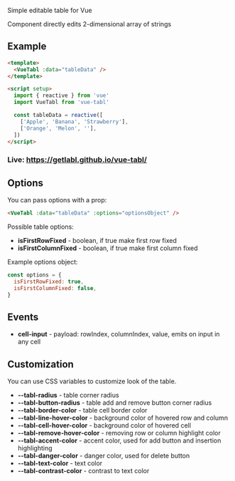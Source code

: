 Simple editable table for Vue

Component directly edits 2-dimensional array of strings

## Example

```html
<template>
  <VueTabl :data="tableData" />
</template>

<script setup>
  import { reactive } from 'vue'
  import VueTabl from 'vue-tabl'

  const tableData = reactive([
    ['Apple', 'Banana', 'Strawberry'],
    ['Orange', 'Melon', ''],
  ])
</script>
```

### Live: https://getlabl.github.io/vue-tabl/

## Options

You can pass options with a prop:

```html
<VueTabl :data="tableData" :options="optionsObject" />
```

Possible table options:

- **isFirstRowFixed** - boolean, if true make first row fixed
- **isFirstColumnFixed** - boolean, if true make first column fixed

Example options object:

```js
const options = {
  isFirstRowFixed: true,
  isFirstColumnFixed: false,
}
```

## Events

- **cell-input** - payload: rowIndex, columnIndex, value, emits on input in any cell

## Customization

You can use CSS variables to customize look of the table.

- **--tabl-radius** - table corner radius
- **--tabl-button-radius** - table add and remove button corner radius
- **--tabl-border-color** - table cell border color
- **--tabl-line-hover-color** - background color of hovered row and column
- **--tabl-cell-hover-color** - background color of hovered cell
- **--tabl-remove-hover-color** - removing row or column highlight color
- **--tabl-accent-color** - accent color, used for add button and insertion highlighting
- **--tabl-danger-color** - danger color, used for delete button
- **--tabl-text-color** - text color
- **--tabl-contrast-color** - contrast to text color
